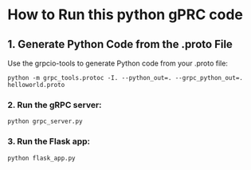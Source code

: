 
# How to Run this python gPRC code

## 1. Generate Python Code from the .proto File

Use the grpcio-tools to generate Python code from your .proto file:

```
python -m grpc_tools.protoc -I. --python_out=. --grpc_python_out=. helloworld.proto
```


### 2. Run the gRPC server:

```
python grpc_server.py
```


### 3. Run the Flask app:

```
python flask_app.py
```